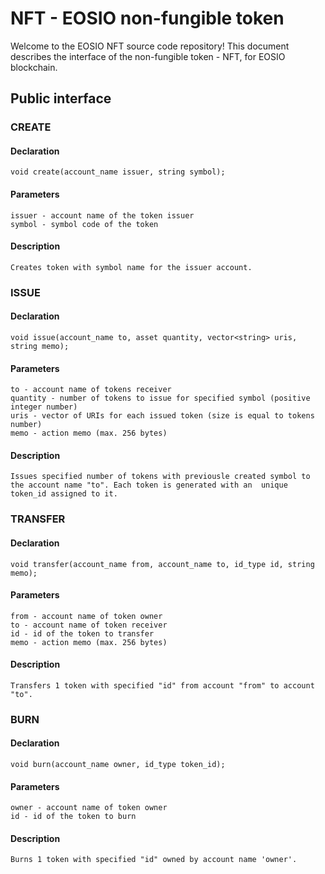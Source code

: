 # NFT - EOSIO non-fungible token

Welcome to the EOSIO NFT source code repository! This document describes the interface of the non-fungible token - NFT, for EOSIO blockchain.

## Public interface
### CREATE
#### Declaration
	void create(account_name issuer, string symbol);
	
#### Parameters
	issuer - account name of the token issuer
	symbol - symbol code of the token
	
#### Description
	Creates token with symbol name for the issuer account.
	
### ISSUE
#### Declaration
	void issue(account_name to, asset quantity, vector<string> uris, string memo);
	
#### Parameters
	to - account name of tokens receiver
	quantity - number of tokens to issue for specified symbol (positive integer number)
	uris - vector of URIs for each issued token (size is equal to tokens number)
	memo - action memo (max. 256 bytes)
	
#### Description
	Issues specified number of tokens with previousle created symbol to the account name "to". Each token is generated with an  unique token_id assigned to it. 

### TRANSFER
#### Declaration
	void transfer(account_name from, account_name to, id_type id, string memo);
	
#### Parameters
	from - account name of token owner
	to - account name of token receiver
	id - id of the token to transfer 
	memo - action memo (max. 256 bytes)
	
#### Description
	Transfers 1 token with specified "id" from account "from" to account "to".
	
### BURN
#### Declaration
	void burn(account_name owner, id_type token_id);
	
#### Parameters
	owner - account name of token owner
	id - id of the token to burn 
	
#### Description
	Burns 1 token with specified "id" owned by account name 'owner'.
